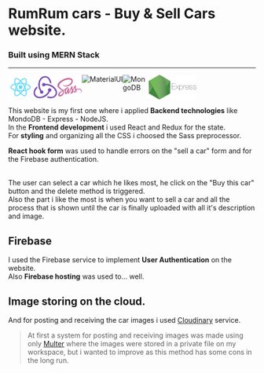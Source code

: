 # RumRum cars - Buy & Sell Cars website.

### Built using MERN Stack

---

<div style="display: flex;">
<img src="https://raw.githubusercontent.com/github/explore/80688e429a7d4ef2fca1e82350fe8e3517d3494d/topics/react/react.png" alt="React" width=50 />
<img src="https://raw.githubusercontent.com/github/explore/80688e429a7d4ef2fca1e82350fe8e3517d3494d/topics/redux/redux.png" alt="Redux" width=50 />
<img src="https://raw.githubusercontent.com/github/explore/80688e429a7d4ef2fca1e82350fe8e3517d3494d/topics/sass/sass.png" alt="Sass" width=50 />
<img src="https://pgjones.dev/tozo/frontend/img/material-ui.png" alt="MaterialUI" height=50/>
<img src="https://cdn.goconqr.com/uploads/slide_property/image/269077/desktop_ac51429c-a01c-48ec-9013-a41fc9eea71e.png" alt="MongoDB" width=50/>
<img src="https://raw.githubusercontent.com/github/explore/80688e429a7d4ef2fca1e82350fe8e3517d3494d/topics/nodejs/nodejs.png" alt="NodeJS" height=50/>
<img src="https://raw.githubusercontent.com/github/explore/80688e429a7d4ef2fca1e82350fe8e3517d3494d/topics/express/express.png" alt="Express" height=50/>
<br/><br/>
</div>

This website is my first one where i applied **Backend technologies** like MondoDB - Express - NodeJS.<br/>
In the **Frontend development** i used React and Redux for the state.<br/>
For **styling** and organizing all the CSS i choosed the Sass preprocessor.

**React hook form** was used to handle errors on the "sell a car" form and for the Firebase authentication.

<br/>
The user can select a car which he likes most, he click on the "Buy this car" button and the delete method is triggered.<br/>
Also the part i like the most is when you want to sell a car and all the process that is shown until the car is finally uploaded with all it's description and image.

## Firebase
I used the Firebase service to implement **User Authentication** on the website.<br/>
Also **Firebase hosting** was used to... well.

## Image storing on the cloud.
And for posting and receiving the car images i used [Cloudinary](https://cloudinary.com/ "Cloudinary website") service.
> At first a system for posting and receiving images was made using only [Multer](https://github.com/expressjs/multer "Multer website") where the images were stored in a private file on my workspace, but i wanted to improve as this method has some cons in the long run.

